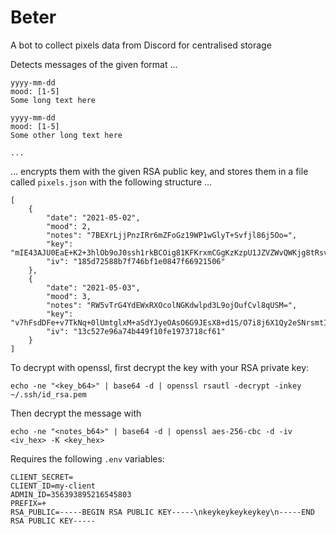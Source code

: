 # Beter

A bot to collect pixels data from Discord for centralised storage

Detects messages of the given format ...

```
yyyy-mm-dd
mood: [1-5]
Some long text here

yyyy-mm-dd
mood: [1-5]
Some other long text here

...
```

... encrypts them with the given RSA public key, and stores them in a file called `pixels.json` with the following structure ...

```
[
	{
		"date": "2021-05-02",
		"mood": 2,
		"notes": "7BEXrLjjPnzIRr6mZFoGz19WP1wGlyT+Svfjl86j5Oo=",
		"key": "mIE43AJU0EaE+K2+3hlOb9oJ0ssh1rkBCOig81KFKrxmCGgKzKzpU1JZVZWvQWKjg8tRsvwDyAfGaN9I961InzmqiNjmvrIPOqrjzT9/Nn52gC2mMfUDRzYHLo+OVzT6r2AWjEH8yBvq9RJUy1q/IrKq/prPlcSB+XjH+QvdKNeUHHhx1X4ei1VMH6cRq2B2nFXPF61/XcgSmV+PuenORP+f4rKE21eOKT8ipnP75VV2ewA68O1Q4t1jakteGSgUvdMzGDqUKGtS04rmdzz6Ou9HKbK/aDaZ2iTEkGOugslIakj73Jn7brWZO7ZbsReOgqglu6LUAV04y2vaqB7t1A==",
		"iv": "185d72588b7f746bf1e0847f66921506"
	},
	{
		"date": "2021-05-03",
		"mood": 3,
		"notes": "RW5vTrG4YdEWxRXOcolNGKdwlpd3L9ojOufCvl8qUSM=",
		"key": "v7hFsdDFe+v7TkNq+0lUmtglxM+aSdYJyeOAsO6G9JEsX8+d1S/O7i8j6X1Qy2eSNrsmtIVsbn3WALSY/QThRs2k0fYvqddB970uirYGHfYKaUJGezv8ukxBWRAYyH1RSLPiSRVMo+LpM7g/pzLEm4xLeyFq64IRtLCuHekopgpuiwVjjNqRmIYS9w59TfOff3mgmjlUPLSip54S+LkRO9livVDQZEDMHtCFN18wehMdr11Zw35CeLYLkoI/y+a7NhLnNbE6r1VUJviZ7c2frgSCXm5+90DduLbuh4Qpt/AtjLrVd8SW2LW4ZL61oKnSLwpM4fXSLEJm9NTxpuZv3Q==",
		"iv": "13c527e96a74b449f10fe1973718cf61"
	}
]
```

To decrypt with openssl, first decrypt the key with your RSA private key:

`echo -ne "<key_b64>" | base64 -d | openssl rsautl -decrypt -inkey ~/.ssh/id_rsa.pem`

Then decrypt the message with

`echo -ne "<notes_b64>" | base64 -d | openssl aes-256-cbc -d -iv <iv_hex> -K <key_hex>`


Requires the following `.env` variables:

```
CLIENT_SECRET=
CLIENT_ID=my-client
ADMIN_ID=356393895216545803
PREFIX=+
RSA_PUBLIC=-----BEGIN RSA PUBLIC KEY-----\nkeykeykeykeykey\n-----END RSA PUBLIC KEY-----
```
